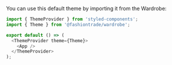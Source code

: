 You can use this default theme by importing it from the Wardrobe:

```js static
import { ThemeProvider } from 'styled-components';
import { Theme } from '@fashiontrade/wardrobe';

export default () => (
  <ThemeProvider theme={Theme}>
    <App />
  </ThemeProvider>
);
```
